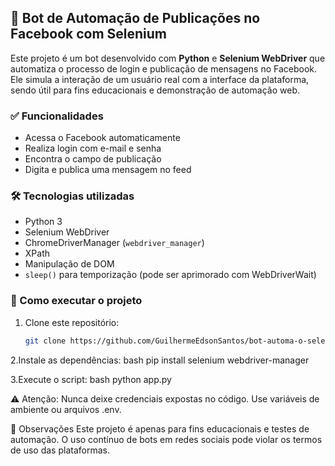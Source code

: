 ## 🤖 Bot de Automação de Publicações no Facebook com Selenium

Este projeto é um bot desenvolvido com **Python** e **Selenium WebDriver** que automatiza o processo de login e publicação de mensagens no Facebook. Ele simula a interação de um usuário real com a interface da plataforma, sendo útil para fins educacionais e demonstração de automação web.

### ✅ Funcionalidades

- Acessa o Facebook automaticamente
- Realiza login com e-mail e senha
- Encontra o campo de publicação
- Digita e publica uma mensagem no feed

### 🛠️ Tecnologias utilizadas

- Python 3
- Selenium WebDriver
- ChromeDriverManager (`webdriver_manager`)
- XPath
- Manipulação de DOM
- `sleep()` para temporização (pode ser aprimorado com WebDriverWait)

### 🚀 Como executar o projeto

1. Clone este repositório:
   ```bash
   git clone https://github.com/GuilhermeEdsonSantos/bot-automa-o-selenium-.git

2.Instale as dependências:
bash
pip install selenium webdriver-manager

3.Execute o script:
bash
python app.py

⚠️ Atenção: Nunca deixe credenciais expostas no código. Use variáveis de ambiente ou arquivos .env.

📌 Observações
Este projeto é apenas para fins educacionais e testes de automação.
O uso contínuo de bots em redes sociais pode violar os termos de uso das plataformas.

